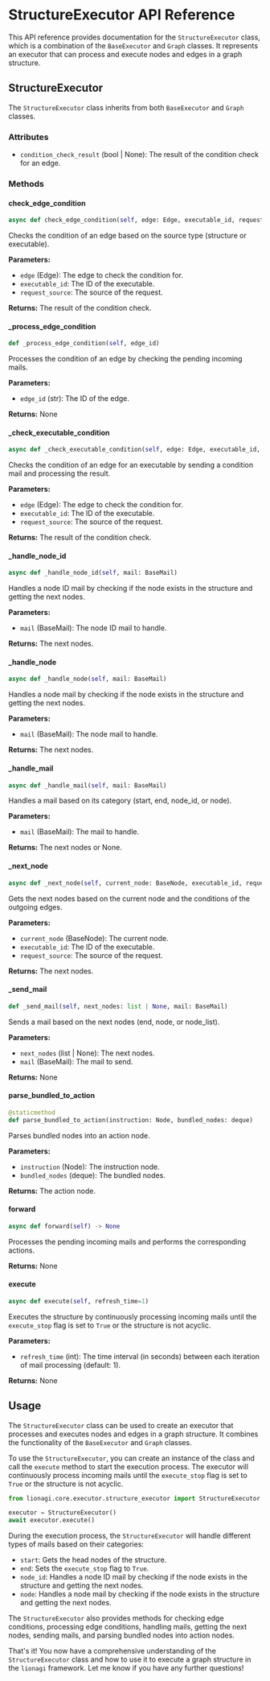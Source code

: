# StructureExecutor API Reference

This API reference provides documentation for the `StructureExecutor` class, which is a combination of the `BaseExecutor` and `Graph` classes. It represents an executor that can process and execute nodes and edges in a graph structure.

## StructureExecutor

The `StructureExecutor` class inherits from both `BaseExecutor` and `Graph` classes.

### Attributes

- `condition_check_result` (bool | None): The result of the condition check for an edge.

### Methods

#### check_edge_condition

```python
async def check_edge_condition(self, edge: Edge, executable_id, request_source)
```

Checks the condition of an edge based on the source type (structure or executable).

**Parameters:**
- `edge` (Edge): The edge to check the condition for.
- `executable_id`: The ID of the executable.
- `request_source`: The source of the request.

**Returns:** The result of the condition check.

#### _process_edge_condition

```python
def _process_edge_condition(self, edge_id)
```

Processes the condition of an edge by checking the pending incoming mails.

**Parameters:**
- `edge_id` (str): The ID of the edge.

**Returns:** None

#### _check_executable_condition

```python
async def _check_executable_condition(self, edge: Edge, executable_id, request_source)
```

Checks the condition of an edge for an executable by sending a condition mail and processing the result.

**Parameters:**
- `edge` (Edge): The edge to check the condition for.
- `executable_id`: The ID of the executable.
- `request_source`: The source of the request.

**Returns:** The result of the condition check.

#### _handle_node_id

```python
async def _handle_node_id(self, mail: BaseMail)
```

Handles a node ID mail by checking if the node exists in the structure and getting the next nodes.

**Parameters:**
- `mail` (BaseMail): The node ID mail to handle.

**Returns:** The next nodes.

#### _handle_node

```python
async def _handle_node(self, mail: BaseMail)
```

Handles a node mail by checking if the node exists in the structure and getting the next nodes.

**Parameters:**
- `mail` (BaseMail): The node mail to handle.

**Returns:** The next nodes.

#### _handle_mail

```python
async def _handle_mail(self, mail: BaseMail)
```

Handles a mail based on its category (start, end, node_id, or node).

**Parameters:**
- `mail` (BaseMail): The mail to handle.

**Returns:** The next nodes or None.

#### _next_node

```python
async def _next_node(self, current_node: BaseNode, executable_id, request_source)
```

Gets the next nodes based on the current node and the conditions of the outgoing edges.

**Parameters:**
- `current_node` (BaseNode): The current node.
- `executable_id`: The ID of the executable.
- `request_source`: The source of the request.

**Returns:** The next nodes.

#### _send_mail

```python
def _send_mail(self, next_nodes: list | None, mail: BaseMail)
```

Sends a mail based on the next nodes (end, node, or node_list).

**Parameters:**
- `next_nodes` (list | None): The next nodes.
- `mail` (BaseMail): The mail to send.

**Returns:** None

#### parse_bundled_to_action

```python
@staticmethod
def parse_bundled_to_action(instruction: Node, bundled_nodes: deque)
```

Parses bundled nodes into an action node.

**Parameters:**
- `instruction` (Node): The instruction node.
- `bundled_nodes` (deque): The bundled nodes.

**Returns:** The action node.

#### forward

```python
async def forward(self) -> None
```

Processes the pending incoming mails and performs the corresponding actions.

**Returns:** None

#### execute

```python
async def execute(self, refresh_time=1)
```

Executes the structure by continuously processing incoming mails until the `execute_stop` flag is set to `True` or the structure is not acyclic.

**Parameters:**
- `refresh_time` (int): The time interval (in seconds) between each iteration of mail processing (default: 1).

**Returns:** None

## Usage

The `StructureExecutor` class can be used to create an executor that processes and executes nodes and edges in a graph structure. It combines the functionality of the `BaseExecutor` and `Graph` classes.

To use the `StructureExecutor`, you can create an instance of the class and call the `execute` method to start the execution process. The executor will continuously process incoming mails until the `execute_stop` flag is set to `True` or the structure is not acyclic.

```python
from lionagi.core.executor.structure_executor import StructureExecutor

executor = StructureExecutor()
await executor.execute()
```

During the execution process, the `StructureExecutor` will handle different types of mails based on their categories:
- `start`: Gets the head nodes of the structure.
- `end`: Sets the `execute_stop` flag to `True`.
- `node_id`: Handles a node ID mail by checking if the node exists in the structure and getting the next nodes.
- `node`: Handles a node mail by checking if the node exists in the structure and getting the next nodes.

The `StructureExecutor` also provides methods for checking edge conditions, processing edge conditions, handling mails, getting the next nodes, sending mails, and parsing bundled nodes into action nodes.

That's it! You now have a comprehensive understanding of the `StructureExecutor` class and how to use it to execute a graph structure in the `lionagi` framework. Let me know if you have any further questions!